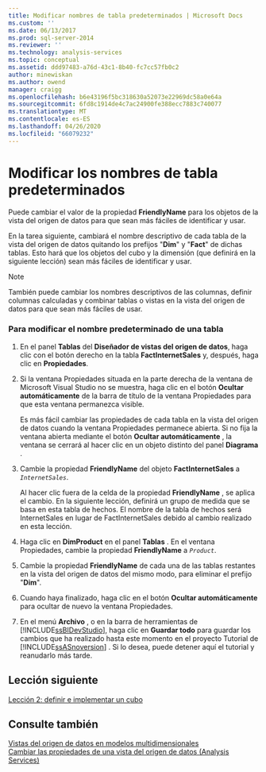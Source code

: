 ```yaml
---
title: Modificar nombres de tabla predeterminados | Microsoft Docs
ms.custom: ''
ms.date: 06/13/2017
ms.prod: sql-server-2014
ms.reviewer: ''
ms.technology: analysis-services
ms.topic: conceptual
ms.assetid: ddd97483-a76d-43c1-8b40-fc7cc57fb0c2
author: minewiskan
ms.author: owend
manager: craigg
ms.openlocfilehash: b6e43196f5bc318630a52073e22969dc58a0e64a
ms.sourcegitcommit: 6fd8c1914de4c7ac24900fe388ecc7883c740077
ms.translationtype: MT
ms.contentlocale: es-ES
ms.lasthandoff: 04/26/2020
ms.locfileid: "66079232"
---
```

# <a name="modifying-default-table-names"></a>Modificar los nombres de tabla predeterminados
  Puede cambiar el valor de la propiedad **FriendlyName** para los objetos de la vista del origen de datos para que sean más fáciles de identificar y usar.  
  
 En la tarea siguiente, cambiará el nombre descriptivo de cada tabla de la vista del origen de datos quitando los prefijos "**Dim**" y "**Fact**" de dichas tablas. Esto hará que los objetos del cubo y la dimensión (que definirá en la siguiente lección) sean más fáciles de identificar y usar.  
  
> [!NOTE]  
>  También puede cambiar los nombres descriptivos de las columnas, definir columnas calculadas y combinar tablas o vistas en la vista del origen de datos para que sean más fáciles de usar.  
  
### <a name="to-modify-the-default-name-of-a-table"></a>Para modificar el nombre predeterminado de una tabla  
  
1.  En el panel **Tablas** del **Diseñador de vistas del origen de datos**, haga clic con el botón derecho en la tabla **FactInternetSales** y, después, haga clic en **Propiedades**.  
  
2.  Si la ventana Propiedades situada en la parte derecha de la ventana de Microsoft Visual Studio no se muestra, haga clic en el botón **Ocultar automáticamente** de la barra de título de la ventana Propiedades para que esta ventana permanezca visible.  
  
     Es más fácil cambiar las propiedades de cada tabla en la vista del origen de datos cuando la ventana Propiedades permanece abierta. Si no fija la ventana abierta mediante el botón **Ocultar automáticamente** , la ventana se cerrará al hacer clic en un objeto distinto del panel **Diagrama** .  
  
3.  Cambie la propiedad **FriendlyName** del objeto **FactInternetSales** a *`InternetSales`*.  
  
     Al hacer clic fuera de la celda de la propiedad **FriendlyName** , se aplica el cambio. En la siguiente lección, definirá un grupo de medida que se basa en esta tabla de hechos. El nombre de la tabla de hechos será InternetSales en lugar de FactInternetSales debido al cambio realizado en esta lección.  
  
4.  Haga clic en **DimProduct** en el panel **Tablas** . En el ventana Propiedades, cambie la propiedad **FriendlyName** a *`Product`*.  
  
5.  Cambie la propiedad **FriendlyName** de cada una de las tablas restantes en la vista del origen de datos del mismo modo, para eliminar el prefijo "**Dim**".  
  
6.  Cuando haya finalizado, haga clic en el botón **Ocultar automáticamente** para ocultar de nuevo la ventana Propiedades.  
  
7.  En el menú **Archivo** , o en la barra de herramientas de [!INCLUDE[ssBIDevStudio](../includes/ssbidevstudio-md.md)], haga clic en **Guardar todo** para guardar los cambios que ha realizado hasta este momento en el proyecto Tutorial de [!INCLUDE[ssASnoversion](../includes/ssasnoversion-md.md)] . Si lo desea, puede detener aquí el tutorial y reanudarlo más tarde.  
  
## <a name="next-lesson"></a>Lección siguiente  
 [Lección 2: definir e implementar un cubo](lesson-2-defining-and-deploying-a-cube.md)  
  
## <a name="see-also"></a>Consulte también  
 [Vistas del origen de datos en modelos multidimensionales](multidimensional-models/data-source-views-in-multidimensional-models.md)   
 [Cambiar las propiedades de una vista del origen de datos &#40;Analysis Services&#41;](multidimensional-models/change-properties-in-a-data-source-view-analysis-services.md)  
  
  

